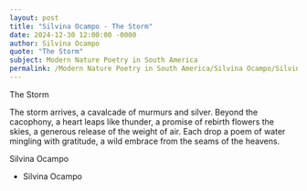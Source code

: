 ```yaml
---
layout: post
title: "Silvina Ocampo - The Storm"
date: 2024-12-30 12:00:00 -0000
author: Silvina Ocampo
quote: "The Storm"
subject: Modern Nature Poetry in South America
permalink: /Modern Nature Poetry in South America/Silvina Ocampo/Silvina Ocampo - The Storm
---
```


The Storm

The storm arrives,
a cavalcade of murmurs
and silver.
Beyond the cacophony,
a heart leaps like thunder,
a promise of rebirth
flowers the skies,
a generous release
of the weight of air.
Each drop a poem of water
mingling with gratitude,
a wild embrace from
the seams of the heavens.

Silvina Ocampo

- Silvina Ocampo
